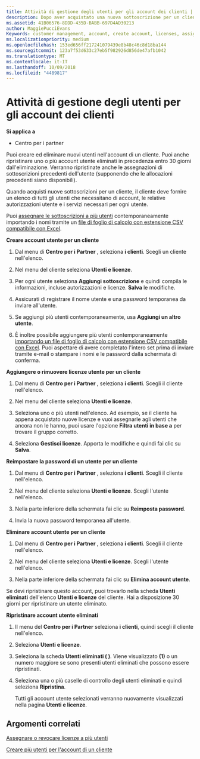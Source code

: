 ```yaml
---
title: Attività di gestione degli utenti per gli account dei clienti | Centro
description: Dopo aver acquistato una nuova sottoscrizione per un cliente, puoi assegnare licenze a utenti specifici.
ms.assetid: 41B06576-8DDD-435D-BABB-697D4AD30213
author: MaggiePucciEvans
Keywords: customer management, account, create account, licenses, assign license, user management, password, reset password, change password
ms.localizationpriority: medium
ms.openlocfilehash: 153ed656ff217241079439e8b48c46c8d18ba144
ms.sourcegitcommit: 123a7f53d633c27eb5f982926d856de47afb1042
ms.translationtype: MT
ms.contentlocale: it-IT
ms.lasthandoff: 10/09/2018
ms.locfileid: "4489817"
---
```

# <a name="user-management-tasks-for-customer-accounts"></a>Attività di gestione degli utenti per gli account dei clienti

**Si applica a**

-  Centro per i partner



Puoi creare ed eliminare nuovi utenti nell'account di un cliente. Puoi anche ripristinare uno o più account utente eliminati in precedenza entro 30 giorni dall'eliminazione. Verranno ripristinate anche le assegnazioni di sottoscrizioni precedenti dell'utente (supponendo che le allocazioni precedenti siano disponibili).

Quando acquisti nuove sottoscrizioni per un cliente, il cliente deve fornire un elenco di tutti gli utenti che necessitano di account, le relative autorizzazioni utente e i servizi necessari per ogni utente.  

Puoi [assegnare le sottoscrizioni a più utenti](bulk-license-provisioning-for-multiple-users.md) contemporaneamente importando i nomi tramite un [file di foglio di calcolo con estensione CSV compatibile con Excel](adding-multiple-users-to-a-customer-account.md).

<a href="" id="createuseraccounts"></a>
**Creare account utente per un cliente**

1.  Dal menu di **Centro per i Partner** , seleziona **i clienti**. Scegli un cliente nell'elenco.

2.  Nel menu del cliente seleziona **Utenti e licenze**.

3.  Per ogni utente seleziona **Aggiungi sottoscrizione** e quindi compila le informazioni, incluse autorizzazioni e licenze. **Salva** le modifiche.

4.  Assicurati di registrare il nome utente e una password temporanea da inviare all'utente. 

5.  Se aggiungi più utenti contemporaneamente, usa **Aggiungi un altro utente**. 

6. È inoltre possibile aggiungere più utenti contemporaneamente [importando un file di foglio di calcolo con estensione CSV compatibile con Excel](adding-multiple-users-to-a-customer-account.md). Puoi aspettare di avere completato l'intero set prima di inviare tramite e-mail o stampare i nomi e le password dalla schermata di conferma.

<a href="" id="userlicensing"></a>
**Aggiungere o rimuovere licenze utente per un cliente**

1.  Dal menu di **Centro per i Partner** , seleziona **i clienti**. Scegli il cliente nell'elenco.

2.  Nel menu del cliente seleziona **Utenti e licenze**.

3.  Seleziona uno o più utenti nell'elenco. Ad esempio, se il cliente ha appena acquistato nuove licenze e vuoi assegnarle agli utenti che ancora non le hanno, puoi usare l'opzione **Filtra utenti in base a** per trovare il gruppo corretto.

4.  Seleziona **Gestisci licenze**. Apporta le modifiche e quindi fai clic su **Salva**.

<a href="" id="resetpassword"></a>
**Reimpostare la password di un utente per un cliente**

1.  Dal menu di **Centro per i Partner** , seleziona **i clienti**. Scegli il cliente nell'elenco.

2.  Nel menu del cliente seleziona **Utenti e licenze**. Scegli l'utente nell'elenco.

3.  Nella parte inferiore della schermata fai clic su **Reimposta password**. 

4.  Invia la nuova password temporanea all'utente.

<a href="" id="deleteuseraccounts"></a>
**Eliminare account utente per un cliente**

1.  Dal menu di **Centro per i Partner** , seleziona **i clienti**. Scegli il cliente nell'elenco.

2.  Nel menu del cliente seleziona **Utenti e licenze**. Scegli l'utente nell'elenco.

3.  Nella parte inferiore della schermata fai clic su **Elimina account utente**.

Se devi ripristinare questo account, puoi trovarlo nella scheda **Utenti eliminati** dell'elenco **Utenti e licenze** del cliente. Hai a disposizione 30 giorni per ripristinare un utente eliminato.

<a href="" id="restoreuseraccounts"></a>
**Ripristinare account utente eliminati**

1.  Il menu del **Centro per i Partner** seleziona **i clienti**, quindi scegli il cliente nell'elenco.

2.  Seleziona **Utenti e licenze**.

3.  Seleziona la scheda **Utenti eliminati ( )**. Viene visualizzato **(1)** o un numero maggiore se sono presenti utenti eliminati che possono essere ripristinati.

4.  Seleziona una o più caselle di controllo degli utenti eliminati e quindi seleziona **Ripristina**.

    Tutti gli account utente selezionati verranno nuovamente visualizzati nella pagina **Utenti e licenze**.

## <a name="related-topics"></a>Argomenti correlati


[Assegnare o revocare licenze a più utenti](bulk-license-provisioning-for-multiple-users.md)

[Creare più utenti per l'account di un cliente](adding-multiple-users-to-a-customer-account.md)

 

 



